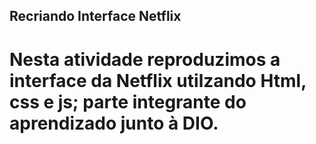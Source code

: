 ## Recriando Interface Netflix

# Nesta atividade reproduzimos a interface da Netflix utilzando Html, css e js; parte integrante do aprendizado junto à DIO.